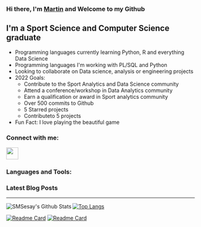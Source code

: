 ### Hi there, I'm [Martin][LinkedIn] and Welcome to my Github

## I'm a Sport Science and Computer Science graduate
- Programming languages currently learning Python, R and everything Data Science
- Programming languages I'm working with PL/SQL and Python
- Looking to collaborate on Data science, analysis or engineering projects
- 2022 Goals: 
    - Contribute to the Sport Analytics and Data Science community
    - Attend a conference/workshop in Data Analytics community
    - Earn a qualification or award in Sport analytics community
    - Over 500 commits to Github
    - 5 Starred projects
    - Contributeto 5 projects
- Fun Fact: I love playing the beautiful game 



### Connect with me:
[<img height="32" width="32" src="https://cdn.jsdelivr.net/npm/simple-icons@v6/icons/[#0A66C2].svg" />
][LinkedIn]

### Languages and Tools:


### Latest Blog Posts
<!-- BLOG-POST-LIST:START -->
<!-- BLOG-POST-LIST:END -->


---


<img align="left" alt="SMSesay's Github Stats" src="https://github-readme-stats.vercel.app/api?username=SMSesay&show_icons=true&theme=dark&hide_border=true" />

[![Top Langs](https://github-readme-stats.vercel.app/api/top-langs/?username=SMSesay&theme=dark)](https://github.com/SMSesay)


[![Readme Card](https://github-readme-stats.vercel.app/api/pin/?username=SMSesay&repo=ML_Projects&theme=dark)](https://github.com/SMSesay/ML_Projects)
[![Readme Card](https://github-readme-stats.vercel.app/api/pin/?username=SMSesay&repo=Lego&theme=dark)](https://github.com/SMSesay/Lego)




[LinkedIn]: https://www.linkedin.com/in/sahrsesay/